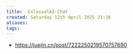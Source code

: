 ```yaml
---
title:  ColossalAI-Chat
created: Saturday 12th April 2025 21:16
aliases: 
tags: 
---
```

- https://juejin.cn/post/7222250219570757690